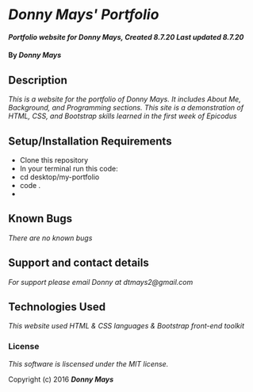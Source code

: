 # _Donny Mays' Portfolio_

#### _Portfolio website for Donny Mays, Created 8.7.20 Last updated 8.7.20_

#### By _**Donny Mays**_

## Description

_This is a website for the portfolio of Donny Mays.  It includes About Me, Background, and Programming sections.  This site is a demonstration of HTML, CSS, and Bootstrap skills learned in the first week of Epicodus_

## Setup/Installation Requirements

* Clone this repository
* In your terminal run this code:
* cd desktop/my-portfolio
* code .
* 


## Known Bugs

_There are no known bugs_

## Support and contact details

_For support please email Donny at dtmays2@gmail.com_

## Technologies Used

_This website used HTML & CSS languages & Bootstrap front-end toolkit_

### License

*This software is liscensed under the MIT license.*

Copyright (c) 2016 **_Donny Mays_**